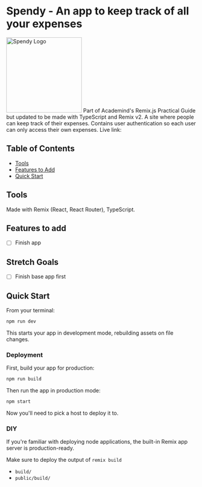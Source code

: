 # Spendy - An app to keep track of all your expenses
<img src="https://github.com/rheera/spendy/blob/beeb5f6b0d712b7f56be03f9a1448529e3bac76d/app/assets/spendy-logo-gray-shadow.png" alt="Spendy Logo" width="200" height="200"/>
Part of Academind's Remix.js Practical Guide but updated to be made with TypeScript and Remix v2. A site where people can keep track of their expenses. Contains user authentication so each user can only access their own expenses. Live link:

## Table of Contents

- [Tools](#tools)
- [Features to Add](#features-to-add)
- [Quick Start](#quick-start)

## Tools

Made with Remix (React, React Router), TypeScript.

## Features to add

- [ ] Finish app

## Stretch Goals

- [ ] Finish base app first

## Quick Start

From your terminal:

```sh
npm run dev
```

This starts your app in development mode, rebuilding assets on file changes.

### Deployment

First, build your app for production:

```sh
npm run build
```

Then run the app in production mode:

```sh
npm start
```

Now you'll need to pick a host to deploy it to.

### DIY

If you're familiar with deploying node applications, the built-in Remix app server is production-ready.

Make sure to deploy the output of `remix build`

- `build/`
- `public/build/`
